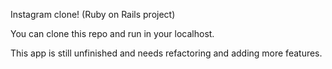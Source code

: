 Instagram clone! (Ruby on Rails project)

You can clone this repo and run in your localhost. 

This app is still unfinished and needs refactoring and adding more features.
